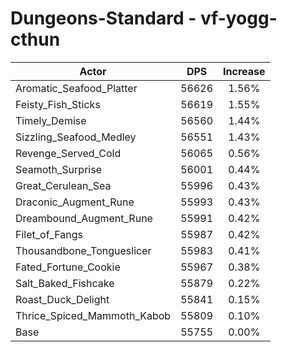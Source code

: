 # Dungeons-Standard - vf-yogg-cthun
| Actor | DPS | Increase |
|---|:---:|:---:|
|Aromatic_Seafood_Platter|56626|1.56%|
|Feisty_Fish_Sticks|56619|1.55%|
|Timely_Demise|56560|1.44%|
|Sizzling_Seafood_Medley|56551|1.43%|
|Revenge_Served_Cold|56065|0.56%|
|Seamoth_Surprise|56001|0.44%|
|Great_Cerulean_Sea|55996|0.43%|
|Draconic_Augment_Rune|55993|0.43%|
|Dreambound_Augment_Rune|55991|0.42%|
|Filet_of_Fangs|55987|0.42%|
|Thousandbone_Tongueslicer|55983|0.41%|
|Fated_Fortune_Cookie|55967|0.38%|
|Salt_Baked_Fishcake|55879|0.22%|
|Roast_Duck_Delight|55841|0.15%|
|Thrice_Spiced_Mammoth_Kabob|55809|0.10%|
|Base|55755|0.00%|
